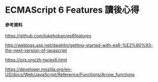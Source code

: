 ECMAScript 6 Features 讀後心得
=======

#### 參考資料

https://github.com/lukehoban/es6features

http://weblogs.asp.net/dwahlin/getting-started-with-es6-%E2%80%93-the-next-version-of-javascript

https://iojs.org/zh-tw/es6.html

https://developer.mozilla.org/en-US/docs/Web/JavaScript/Reference/Functions/Arrow_functions
